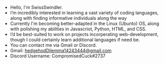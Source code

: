 - Hello, I'm SwissSwindler.
- I’m incredibly interested in learning a vast variety of coding languages, along with finding informative individuals along the way
- Currently I'm becoming better-adapted in the Linux (Ubunto) OS, along with polishing my abilities in Javascriot, Python, HTML, and CSS.
- I’d be best-suited to work on projects incorperating web-development, though I could certainly learn additional languages if need be. 
-  You can contact me via Gmail or Discord. 
- Gmail: hedgehodDilemma14243444@gmail.com
- Discord Username: CompromisedCuck#2737



